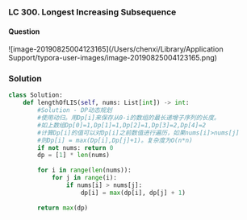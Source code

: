 ### LC 300. Longest Increasing Subsequence

#### Question

![image-20190825004123165](/Users/chenxi/Library/Application Support/typora-user-images/image-20190825004123165.png)



### Solution

```python
class Solution:
    def lengthOfLIS(self, nums: List[int]) -> int:
        #Solution - DP动态规划
        #使用动归。用Dp[i]来保存从0-i的数组的最长递增子序列的长度。
        #如上数组Dp[0]=1,Dp[1]=1,Dp[2]=1,Dp[3]=2,Dp[4]=2
        #计算Dp[i]的值可以对Dp[i]之前数值进行遍历，如果nums[i]>nums[j]
        #则Dp[i] = max(Dp[i],Dp[j]+1)。复杂度为O(n*n)
        if not nums: return 0
        dp = [1] * len(nums)
        
        for i in range(len(nums)):
            for j in range(i):
                if nums[i] > nums[j]:
                    dp[i] = max(dp[i], dp[j] + 1)
        
        return max(dp)
```

